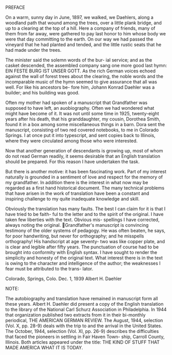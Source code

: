 PREFACE

On a warm, sunny day in June, 1897, we walked,
we Daehlers, along a woodland path that wound among the
trees, over a little plank bridge, and up to a clearing
at the top of a hill. Here a company of friends, many
of them from far away, were gathered to pay last honor
to him whose body we were that day committing to the
earth. On our way we had passed the vineyard that he
had planted and tended, and the little rustic seats that
he had made under the trees.

The minister said the solemn words of the bur-
ial service; and as the casket descended, the assembled
company sang one more good last hymn: EIN FESTE BURG IST
UNSER GOTT. As the rich German voices echoed against the
wall of forest trees about the clearing, the noble words
and the incomparable music of the hymn seemed to give
assurance that all was well. For like his ancestors be-
fore him, Johann Konrad Daehler was a builder; and his
building was good.

Often my mother had spoken of a manuscript that
Grandfather was supposed to have left, an auobiography.
Often we had wondered what might have become of it. It
was not until some time in 1925, twenty-eight years after
his death, that his granddaughter, my cousin, Dorothea
Smith, found it in a box among some miscellaneous things
in a barn. Dora sent the manuscript, consisting of two
red covered notebooks, to me in Colorado Springs. I at
once put it into typescript, and sent copies back to
Illinois, where they were circulated among those who were
interested.

Now that another generation of descendants is
growing up, most of whom do not read German readily, it
seems desirable that an English translation should be
prepared. For this reason I have undertaken the task.

But there is another motive: it has been fascinating work.
Part of my interest naturally is grounded in a sentiment
of love and respect for the memory of my grandfather. In
addition there is the interest in what now may be regarded
as a first hand historical document. The many technical
problems that have arisen in the work of translation have
been a constant and inspiring challenge to my quite
inadequate knowledge and skill.

Obviously the translation has many faults. The
best I can claim for it is that I have tried to be faith-
ful to the letter and to the spirit of the original. I
have taken few liberties with the text. Obvious mis-
spellings I have corrected, always noting the original.
Grandfather's manuscript is convincing testimony of the
older systems of pedagogy. He was often beaten, he says,
for poor handwriting, but never for orthography; and he
misspells orthography! His handscript at age seventy-
two was like copper plate, and is clear and legible
after fifty years. The punctuation of course had to be
brought into conformity with English syntax. I have
sought to render the simplicity and honesty of the
original text. What interest there is in the text is
owing to the character and intelligence of the author;
the weaknesses I fear must be attributed to the trans-
lator.

Colorado, Springs, Colo.
Dec. 1, 1939 Albert H. Daehler

NOTE:

The autobiography and translation have remained
in manuscript form all these years. Albert H. Daehler
did present a copy of the English translation to the
library of the National Carl Schurz Association in
Philadelphia. In 1944 that organization published two
extracts from it in their bi-monthly periodical, THE
AMERICAN GERMAN REVIEW. The August, 1944, selection
(Vol. X, pp. 28-9) deals with the trip to and the
arrival in the United States. The October, 1944,
selection (Vol. XI, pp. 26-9) describes the difficulties
that faced the pioneers in settling in Fair Haven Town-
ship, Carroll County, Illinois. Both articles appeared
under the title: THE KIND OF STUFF THAT MADE AMERICA
WHAT IT IS TODAY.
